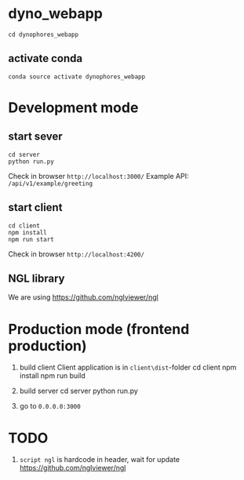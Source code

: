 # dyno_webapp


    cd dynophores_webapp

## activate conda 
    conda source activate dynophores_webapp

# Development mode 

## start sever
    cd server
    python run.py

Check in browser `http://localhost:3000/`
Example API: `/api/v1/example/greeting`


## start client
    cd client
    npm install
    npm run start

Check in browser `http://localhost:4200/`

## NGL library
We are using https://github.com/nglviewer/ngl 

# Production mode (frontend production)

1. build client
Client application is in `client\dist`-folder
    cd client
    npm install
    npm run build

2. build server
    cd server
    python run.py

3. go to `0.0.0.0:3000`


# TODO 
1) `script ngl` is hardcode in header, wait for update https://github.com/nglviewer/ngl